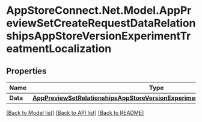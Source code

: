 # AppStoreConnect.Net.Model.AppPreviewSetCreateRequestDataRelationshipsAppStoreVersionExperimentTreatmentLocalization

## Properties

Name | Type | Description | Notes
------------ | ------------- | ------------- | -------------
**Data** | [**AppPreviewSetRelationshipsAppStoreVersionExperimentTreatmentLocalizationData**](AppPreviewSetRelationshipsAppStoreVersionExperimentTreatmentLocalizationData.md) |  | [optional] 

[[Back to Model list]](../README.md#documentation-for-models) [[Back to API list]](../README.md#documentation-for-api-endpoints) [[Back to README]](../README.md)

